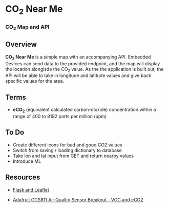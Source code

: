 # CO<sub>2</sub> Near Me
### CO<sub>2</sub> Map and API

## Overview
**CO<sub>2</sub> Near Me** is a simple map with an accompanying API. Embedded Devices can send data to the provided endpoint, and the map will display the location alongisde the CO<sub>2</sub> value.  As the the application is built out, the API will be able to take in longitude and latitude values and give back specific values for the area.

## Terms
- **eCO<sub>2</sub>** (equivalent calculated carbon-dioxide) concentration within a range of 400 to 8192 parts per million (ppm)

## To Do
- Create different icons for bad and good CO2 values 
- Switch from saving / loading dictionary to database
- Take lon and lat input from GET and return nearby values
- Introduce ML

## Resources
- [Flask and Leaflet](https://programminghistorian.org/en/lessons/mapping-with-python-leaflet)

- [Adafruit CCS811 Air Quality Sensor Breakout - VOC and eCO2](https://www.adafruit.com/product/3566?gclid=CjwKCAjwk6P2BRAIEiwAfVJ0rLxm_lNaYtwD4zj__riHPa9Iyh2ksn7M8QShDgsPzd7igy4a4lvfMRoCHS0QAvD_BwE)